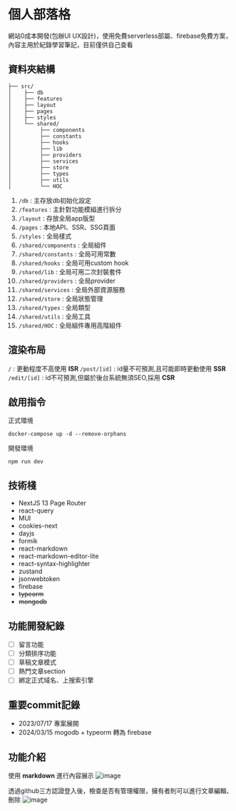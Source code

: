 # 個人部落格

網站0成本開發(包辦UI UX設計)，使用免費serverless部屬、firebase免費方案，內容主用於紀錄學習筆記，目前僅供自己查看

## 資料夾結構
  ```
  ├── src/
  │    ├── db 
  │    ├── features
  │    ├── layout
  │    ├── pages
  │    ├── styles
  │    └── shared/
  │         ├── components
  │         ├── constants
  │         ├── hooks
  │         ├── lib
  │         ├── providers
  │         ├── services
  │         ├── store 
  │         ├── types 
  │         ├── utils 
  │         └── HOC
```
1. `/db` : 主存放db初始化設定
2. `/features` : 主針對功能模組進行拆分
3. `/layout` : 存放全局app版型
4. `/pages` : 本地API、SSR、SSG頁面
5. `/styles` : 全局樣式
6. `/shared/components` : 全局組件
7. `/shared/constants` : 全局可用常數
8. `/shared/hooks` : 全局可用custom hook
9. `/shared/lib` : 全局可用二次封裝套件
10. `/shared/providers` : 全局provider
11. `/shared/services` : 全局外部資源服務
12. `/shared/store` : 全局狀態管理
13. `/shared/types` : 全局類型
14. `/shared/utils` : 全局工具
15. `/shared/HOC` : 全局組件專用高階組件

## 渲染布局
`/` : 更動程度不高使用 **ISR**
`/post/[id]` : id量不可預測,且可能即時更動使用 **SSR**
`/edit/[id]` : id不可預測,但屬於後台系統無須SEO,採用 **CSR**

## 啟用指令
正式環境
```
docker-compose up -d --remove-orphans
```
開發環境
```
npm run dev
```
## 技術棧
- NextJS 13 Page Router
- react-query
- MUI
- cookies-next
- dayjs
- formik
- react-markdown
- react-markdown-editor-lite
- react-syntax-highlighter
- zustand
- jsonwebtoken
- firebase
- ~~typeorm~~
- ~~mongodb~~

## 功能開發紀錄
- [ ] 留言功能
- [ ] 分類排序功能
- [ ] 草稿文章模式
- [ ] 熱門文章section
- [ ] 綁定正式域名、上搜索引擎

## 重要commit記錄
- 2023/07/17 專案展開 
- 2024/03/15 mogodb + typeorm 轉為 firebase

## 功能介紹
使用 **markdown** 進行內容展示
![image](https://github.com/giiino/my-blog/assets/52125591/efec96b5-9620-44d3-bb24-f2c0a0f38990)

透過github三方認證登入後，檢查是否有管理權限，擁有者則可以進行文章編輯、刪除
![image](https://github.com/giiino/my-blog/assets/52125591/1434a742-296e-464c-9223-939b023a3f0f)
